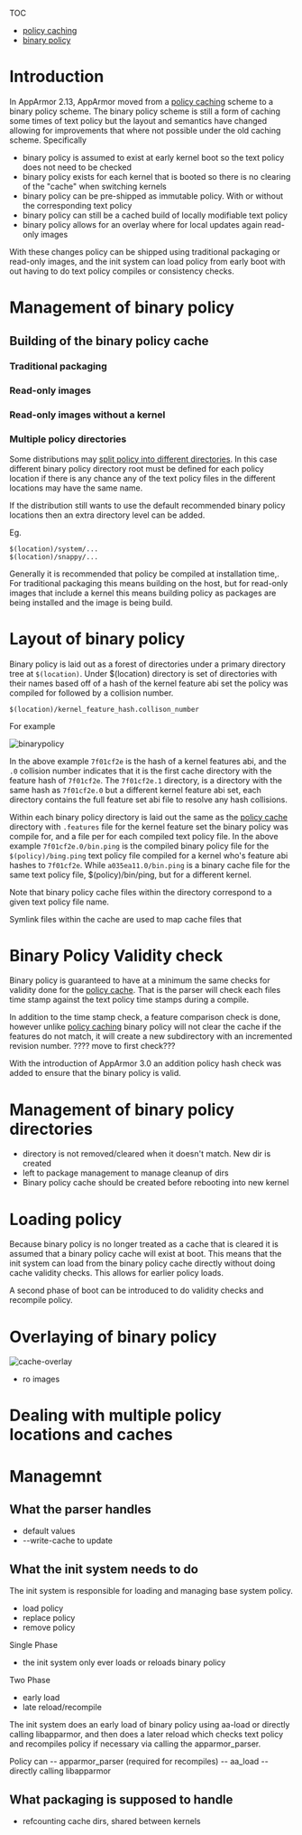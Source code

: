 TOC
- [policy caching](Apparmorpolicycache)
- [binary policy](Apparmorbinarypolicy)

# Introduction

In AppArmor 2.13, AppArmor moved from a [policy caching](Apparmorpolicycache) scheme to a binary policy scheme. The binary policy scheme is still a form of caching some times of text policy but the layout and semantics have changed allowing for improvements that where not possible under the old caching scheme. Specifically

- binary policy is assumed to exist at early kernel boot so the text policy does not need to be checked
- binary policy exists for each kernel that is booted so there is no clearing of the "cache" when switching kernels
- binary policy can be pre-shipped as immutable policy. With or without the corresponding text policy
- binary policy can still be a cached build of locally modifiable text policy
- binary policy allows for an overlay where for local updates again read-only images

With these changes policy can be shipped using traditional packaging or read-only images, and the init system can load policy from early boot with out having to do text policy compiles or consistency checks. 

# Management of binary policy

## Building of the binary policy cache

### Traditional packaging

### Read-only images

### Read-only images without a kernel

### Multiple policy directories

Some distributions may [split policy into different directories](Apparmorpolicymanagement). In this case different binary policy directory root must be defined for each policy location if there is any chance any of the text policy files in the different locations may have the same name.

If the distribution still wants to use the default recommended binary policy locations then an extra directory level can be added.

Eg.

    $(location)/system/...
    $(location)/snappy/...



Generally it is recommended that policy be compiled at installation time,. For traditional packaging this means building on the host, but for read-only images that include a kernel this means building policy as packages are being installed and the image is being build.


# Layout of binary policy

Binary policy is laid out as a forest of directories under a primary directory tree at ```$(location)```. Under $(location) directory is set of directories with their names based off of a hash of the kernel feature abi set the policy was compiled for followed by a collision number.

```$(location)/kernel_feature_hash.collison_number```

For example

![binarypolicy](/uploads/983cea25b0ebd22dc2eed9523096dbf4/binarypolicy.png)

In the above example ```7f01cf2e``` is the hash of a kernel features abi, and the ```.0``` collision number indicates that it is the first cache directory with the feature hash of ```7f01cf2e```. The ```7f01cf2e.1``` directory, is a directory with the same hash as ```7f01cf2e.0``` but a different kernel feature abi set, each directory contains the full feature set abi file to resolve any hash collisions.

Within each binary policy directory is laid out the same as the [policy cache](Apparmorpolicycache) directory with ```.features``` file for the kernel feature set the binary policy was compile for, and a file per for each compiled text policy file. In the above example ```7f01cf2e.0/bin.ping``` is the compiled binary policy file for the ```$(policy)/bing.ping``` text policy file compiled for a kernel who's feature abi hashes to ```7f01cf2e```. While ```a035ea11.0/bin.ping``` is a binary cache file for the same text policy file, $(policy)/bin/ping, but for a different kernel.

Note that binary policy cache files within the directory correspond to a given text policy file name.

Symlink files within the cache are used to map cache files that 

# Binary Policy Validity check

Binary policy is guaranteed to have at a minimum the same checks for validity done for the [policy cache](Apparmorpolicycache). That is the parser will check each files time stamp against the text policy time stamps during a compile.

In addition to the time stamp check, a feature comparison check is done, however unlike [policy caching](Apparmorpolicycache) binary policy will not clear the cache if the features do not match, it will create a new subdirectory with an incremented revision number.
???? move to first check???

With the introduction of AppArmor 3.0 an addition policy hash check was added to ensure that the binary policy is valid.

# Management of binary policy directories
- directory is not removed/cleared when it doesn't match. New dir is created
- left to package management to manage cleanup of dirs
- Binary policy cache should be created before rebooting into new kernel

# Loading policy

Because binary policy is no longer treated as a cache that is cleared it is assumed that a binary policy cache will exist at boot. This means that the init system can load from the binary policy cache directly without doing cache validity checks. This allows for earlier policy loads.

A second phase of boot can be introduced to do validity checks and recompile policy.


# Overlaying of binary policy

![cache-overlay](/uploads/03d11d02d539af5135084d9f1aafc5b9/cache-overlay.png)


- ro images


# Dealing with multiple policy locations and caches


# Managemnt

## What the parser handles

- default values
- --write-cache to update

## What the init system needs to do

The init system is responsible for loading and managing base system policy.
- load policy
- replace policy
- remove policy

Single Phase
- the init system only ever loads or reloads binary policy

Two Phase
- early load
- late reload/recompile

The init system does an early load of binary policy using aa-load or directly calling libapparmor, and then does a later reload which checks text policy and recompiles policy if necessary via calling the apparmor_parser.

Policy can 
-- apparmor_parser (required for recompiles)
-- aa_load
-- directly calling libapparmor

## What packaging is supposed to handle

- refcounting cache dirs, shared between kernels
